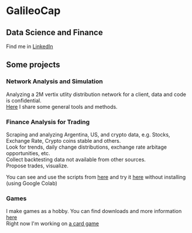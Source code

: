 # GalileoCap

## Data Science and Finance

Find me in [LinkedIn](https://www.linkedin.com/in/galileocap/)

## Some projects

### Network Analysis and Simulation

Analyzing a 2M vertix utlity distribution network for a client, data and code is confidential.  
[Here](https://github.com/GalileoCap/ds_networks_study_1) I share some general tools and methods.

### Finance Analysis for Trading

Scraping and analyzing Argentina, US, and crypto data, e.g. Stocks, Exchange Rate, Crypto coins stable and others.  
Look for trends, daily change distributions, exchange rate arbitage opportunities, etc.  
Collect backtesting data not available from other sources.  
Propose trades, visualize.  
  
You can see and use the scripts from [here](https://github.com/GalileoCap/ds_finance_tools) and try it [here](https://colab.research.google.com/drive/1pNGW--nfeHYF7zewTr5haO4LXBRpRd10?usp=sharing) without installing (using Google Colab)


### Games

I make games as a hobby. You can find downloads and more information [here](games)  
Right now I'm working on [a card game](games/card_game)
